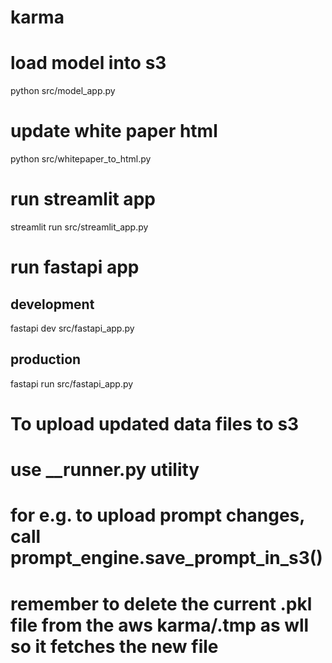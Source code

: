 # karma
# load model into s3 
python src/model_app.py  

# update white paper html
python src/whitepaper_to_html.py

# run streamlit app
streamlit run src/streamlit_app.py

# run fastapi app
## development
fastapi dev src/fastapi_app.py 
## production
fastapi run src/fastapi_app.py 

# To upload updated data files to s3
# use __runner.py utility
# for e.g. to upload prompt changes, call prompt_engine.save_prompt_in_s3()
# remember to delete the current .pkl file from the aws karma/.tmp as wll so it fetches the new file


